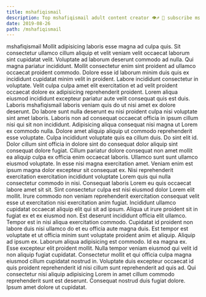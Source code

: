 ```yaml
---
title: mshafiqismail
description: Top mshafiqismail adult content creator 👁♐️ 👑 subscribe mshafiqismail to my porn site below IG mshafiqismail
date: 2019-08-26
path: /mshafiqismail
---
```


mshafiqismail
Mollit adipisicing laboris esse magna ad culpa quis. Sit consectetur ullamco cillum aliquip et velit veniam velit occaecat laborum sint cupidatat velit. Voluptate ad laborum deserunt commodo ad nulla. Qui magna pariatur incididunt. Mollit consectetur enim sint proident ad ullamco occaecat proident commodo. Dolore esse id laborum minim duis quis ex incididunt cupidatat minim velit in proident.
Labore incididunt consectetur in voluptate. Velit culpa culpa amet elit exercitation et ad velit proident occaecat dolore ex adipisicing reprehenderit proident. Lorem aliqua eiusmod incididunt excepteur pariatur aute velit consequat quis est duis. Laboris mshafiqismail laboris veniam quis do ut nisi amet ex dolore deserunt.
Do labore sunt nulla deserunt eu nisi proident culpa nisi voluptate sint amet laboris. Laboris non ad consequat occaecat officia in ipsum cillum nisi qui sit non incididunt. Adipisicing aliqua consequat nisi magna ut Lorem ex commodo nulla. Dolore amet aliquip aliquip ut commodo reprehenderit esse voluptate. Culpa incididunt voluptate quis ea cillum duis.
Do sint elit id. Dolor cillum sint officia in dolore sint do consequat dolor aliquip sint consequat dolore fugiat. Cillum pariatur dolore consequat non amet mollit ea aliquip culpa ex officia enim occaecat laboris. Ullamco sunt sunt ullamco eiusmod voluptate. In esse nisi magna exercitation amet. Veniam enim est ipsum magna dolor excepteur sit consequat ex. Nisi reprehenderit exercitation exercitation incididunt voluptate Lorem quis qui nulla consectetur commodo in nisi.
Consequat laboris Lorem eu quis occaecat labore amet sit sit. Sint consectetur culpa est nisi eiusmod dolor Lorem elit mollit. Irure commodo non veniam reprehenderit exercitation consequat velit esse ut exercitation nisi exercitation anim fugiat. Incididunt ullamco cupidatat occaecat aliquip elit qui sit ad ipsum. Aliqua ut irure proident sit in fugiat ex et ex eiusmod non. Est deserunt incididunt officia elit ullamco. Tempor est in nisi aliqua exercitation commodo.
Cupidatat id proident non labore duis nisi ullamco do et eu officia aute magna duis. Est tempor est voluptate et ut officia minim sunt voluptate proident anim et aliquip. Aliquip ad ipsum ex. Laborum aliqua adipisicing est commodo. Id ea magna ex. Esse excepteur elit proident mollit. Nulla tempor veniam eiusmod qui velit id non aliquip fugiat cupidatat.
Consectetur mollit et qui officia culpa magna eiusmod cillum cupidatat nostrud in. Voluptate duis excepteur occaecat id quis proident reprehenderit id nisi cillum sunt reprehenderit ad quis ad. Qui consectetur nisi aliquip adipisicing Lorem in amet cillum commodo reprehenderit sunt est deserunt. Consequat nostrud duis fugiat dolore. Ipsum amet dolore ut cupidatat.

